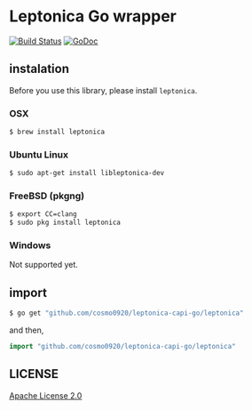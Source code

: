 Leptonica Go wrapper
===

[![Build Status](https://travis-ci.org/cosmo0920/leptonica-capi-go.svg?branch=master)](https://travis-ci.org/cosmo0920/leptonica-capi-go) [![GoDoc](https://godoc.org/github.com/cosmo0920/leptonica-capi-go?status.png)](https://godoc.org/github.com/cosmo0920/leptonica-capi-go)

## instalation

Before you use this library, please install `leptonica`.

### OSX

```bash
$ brew install leptonica
```

### Ubuntu Linux

```bash
$ sudo apt-get install libleptonica-dev
```

### FreeBSD (pkgng)

```bash
$ export CC=clang
$ sudo pkg install leptonica
```

### Windows

Not supported yet.

## import

```bash
$ go get "github.com/cosmo0920/leptonica-capi-go/leptonica"
```

and then,

```go
import "github.com/cosmo0920/leptonica-capi-go/leptonica"
```

## LICENSE

[Apache License 2.0](LICENSE)
